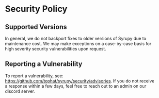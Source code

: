 # Security Policy

## Supported Versions

In general, we do not backport fixes to older versions of Syrupy due to maintenance cost. We may make exceptions on a case-by-case basis for high severity security vulnerabilities upon request.

## Reporting a Vulnerability

To report a vulnerability, see: https://github.com/tophat/syrupy/security/advisories. If you do not receive a response within a few days, feel free to reach out to an admin on our discord server.
